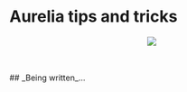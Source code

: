 # Aurelia tips and tricks

<p align=center>
<img src="https://user-images.githubusercontent.com/2712405/34583545-286bb8fe-f166-11e7-84f5-6736b58a8b81.png"></img>
<br>
</p>

<br>
<br>
## _Being written_...






